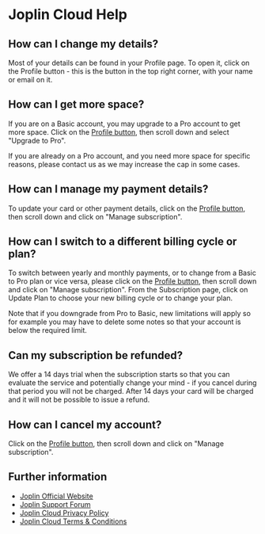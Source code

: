 # Joplin Cloud Help

## How can I change my details?

Most of your details can be found in your Profile page. To open it, click on the Profile button - this is the button in the top right corner, with your name or email on it.

## How can I get more space?

If you are on a Basic account, you may upgrade to a Pro account to get more space. Click on the [Profile button](#how-can-i-change-my-details), then scroll down and select "Upgrade to Pro".

If you are already on a Pro account, and you need more space for specific reasons, please contact us as we may increase the cap in some cases.

## How can I manage my payment details?

To update your card or other payment details, click on the [Profile button](#how-can-i-change-my-details), then scroll down and click on "Manage subscription".

## How can I switch to a different billing cycle or plan?

To switch between yearly and monthly payments, or to change from a Basic to Pro plan or vice versa, please click on the [Profile button](#how-can-i-change-my-details), then scroll down and click on "Manage subscription". From the Subscription page, click on Update Plan to choose your new billing cycle or to change your plan.

Note that if you downgrade from Pro to Basic, new limitations will apply so for example you may have to delete some notes so that your account is below the required limit.

## Can my subscription be refunded?

We offer a 14 days trial when the subscription starts so that you can evaluate the service and potentially change your mind - if you cancel during that period you will not be charged. After 14 days your card will be charged and it will not be possible to issue a refund.

## How can I cancel my account?

Click on the [Profile button](#how-can-i-change-my-details), then scroll down and click on "Manage subscription".

## Further information

- [Joplin Official Website](https://joplinapp.org)
- [Joplin Support Forum](https://discourse.joplinapp.org/)
- [Joplin Cloud Privacy Policy](/privacy)
- [Joplin Cloud Terms & Conditions](/terms)
